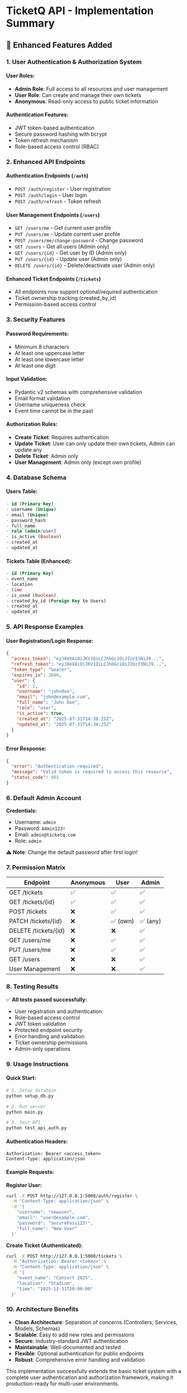 # TicketQ API - Implementation Summary

## 🎯 Enhanced Features Added

### 1. User Authentication & Authorization System

#### **User Roles:**

- **Admin Role**: Full access to all resources and user management
- **User Role**: Can create and manage their own tickets
- **Anonymous**: Read-only access to public ticket information

#### **Authentication Features:**

- JWT token-based authentication
- Secure password hashing with bcrypt
- Token refresh mechanism
- Role-based access control (RBAC)

### 2. Enhanced API Endpoints

#### **Authentication Endpoints** (`/auth`)

- `POST /auth/register` - User registration
- `POST /auth/login` - User login
- `POST /auth/refresh` - Token refresh

#### **User Management Endpoints** (`/users`)

- `GET /users/me` - Get current user profile
- `PUT /users/me` - Update current user profile
- `POST /users/me/change-password` - Change password
- `GET /users` - Get all users (Admin only)
- `GET /users/{id}` - Get user by ID (Admin only)
- `PUT /users/{id}` - Update user (Admin only)
- `DELETE /users/{id}` - Delete/deactivate user (Admin only)

#### **Enhanced Ticket Endpoints** (`/tickets`)

- All endpoints now support optional/required authentication
- Ticket ownership tracking (created_by_id)
- Permission-based access control

### 3. Security Features

#### **Password Requirements:**

- Minimum 8 characters
- At least one uppercase letter
- At least one lowercase letter
- At least one digit

#### **Input Validation:**

- Pydantic v2 schemas with comprehensive validation
- Email format validation
- Username uniqueness check
- Event time cannot be in the past

#### **Authorization Rules:**

- **Create Ticket**: Requires authentication
- **Update Ticket**: User can only update their own tickets, Admin can update any
- **Delete Ticket**: Admin only
- **User Management**: Admin only (except own profile)

### 4. Database Schema

#### **Users Table:**

```sql
- id (Primary Key)
- username (Unique)
- email (Unique)
- password_hash
- full_name
- role (admin/user)
- is_active (Boolean)
- created_at
- updated_at
```

#### **Tickets Table (Enhanced):**

```sql
- id (Primary Key)
- event_name
- location
- time
- is_used (Boolean)
- created_by_id (Foreign Key to Users)
- created_at
- updated_at
```

### 5. API Response Examples

#### **User Registration/Login Response:**

```json
{
  "access_token": "eyJ0eXAiOiJKV1QiLCJhbGciOiJIUzI1NiJ9...",
  "refresh_token": "eyJ0eXAiOiJKV1QiLCJhbGciOiJIUzI1NiJ9...",
  "token_type": "bearer",
  "expires_in": 3600,
  "user": {
    "id": 1,
    "username": "johndoe",
    "email": "john@example.com",
    "full_name": "John Doe",
    "role": "user",
    "is_active": true,
    "created_at": "2025-07-31T14:38:25Z",
    "updated_at": "2025-07-31T14:38:25Z"
  }
}
```

#### **Error Response:**

```json
{
  "error": "Authentication required",
  "message": "Valid token is required to access this resource",
  "status_code": 401
}
```

### 6. Default Admin Account

**Credentials:**

- Username: `admin`
- Password: `Admin123!`
- Email: `admin@ticketq.com`
- Role: `admin`

⚠️ **Note**: Change the default password after first login!

### 7. Permission Matrix

| Endpoint             | Anonymous | User     | Admin    |
| -------------------- | --------- | -------- | -------- |
| GET /tickets         | ✅        | ✅       | ✅       |
| GET /tickets/{id}    | ✅        | ✅       | ✅       |
| POST /tickets        | ❌        | ✅       | ✅       |
| PATCH /tickets/{id}  | ❌        | ✅ (own) | ✅ (any) |
| DELETE /tickets/{id} | ❌        | ❌       | ✅       |
| GET /users/me        | ❌        | ✅       | ✅       |
| PUT /users/me        | ❌        | ✅       | ✅       |
| GET /users           | ❌        | ❌       | ✅       |
| User Management      | ❌        | ❌       | ✅       |

### 8. Testing Results

✅ **All tests passed successfully:**

- User registration and authentication
- Role-based access control
- JWT token validation
- Protected endpoint security
- Error handling and validation
- Ticket ownership permissions
- Admin-only operations

### 9. Usage Instructions

#### **Quick Start:**

```bash
# 1. Setup database
python setup_db.py

# 2. Run server
python main.py

# 3. Test API
python test_api_auth.py
```

#### **Authentication Headers:**

```
Authorization: Bearer <access_token>
Content-Type: application/json
```

#### **Example Requests:**

**Register User:**

```bash
curl -X POST http://127.0.0.1:5000/auth/register \
  -H "Content-Type: application/json" \
  -d '{
    "username": "newuser",
    "email": "user@example.com",
    "password": "SecurePass123!",
    "full_name": "New User"
  }'
```

**Create Ticket (Authenticated):**

```bash
curl -X POST http://127.0.0.1:5000/tickets \
  -H "Authorization: Bearer <token>" \
  -H "Content-Type: application/json" \
  -d '{
    "event_name": "Concert 2025",
    "location": "Stadium",
    "time": "2025-12-31T20:00:00"
  }'
```

### 10. Architecture Benefits

- **Clean Architecture**: Separation of concerns (Controllers, Services, Models, Schemas)
- **Scalable**: Easy to add new roles and permissions
- **Secure**: Industry-standard JWT authentication
- **Maintainable**: Well-documented and tested
- **Flexible**: Optional authentication for public endpoints
- **Robust**: Comprehensive error handling and validation

This implementation successfully extends the basic ticket system with a complete user authentication and authorization framework, making it production-ready for multi-user environments.
